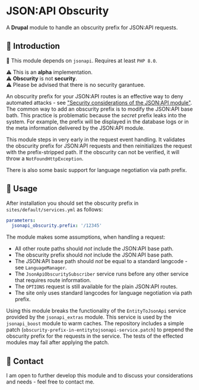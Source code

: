 # JSON:API Obscurity

A **Drupal** module to handle an obscurity prefix for JSON:API requests.

## :wave: Introduction

:wrench: This module depends on `jsonapi`. Requires at least `PHP 8.0`.

:warning: This is an **alpha** implementation.  
:warning: **Obscurity** is not **security**.  
:warning: Please be advised that there is no security garantuee.

An obscurity prefix for your JSON:API routes is an effective way to deny automated attacks - see ["Security considerations of the JSON:API module"](https://www.drupal.org/docs/core-modules-and-themes/core-modules/jsonapi-module/security-considerations#s-5-security-through-obscurity-secret-base-path). The common way to add an obscurity prefix is to modify the JSON:API base bath. This practice is problematic because the _secret_ prefix leaks into the system. For example, the prefix will be displayed in the database logs or in the meta information delivered by the JSON:API module.

This module steps in very early in the request event handling. It validates the obscurity prefix for JSON:API requests and then reinitializes the request with the prefix-stripped path. If the obscurity can not be verified, it will throw a `NotFoundHttpException`. 

There is also some basic support for language negotiation via path prefix. 

## :whale: Usage

After installation you should set the obscurity prefix in `sites/default/services.yml` as follows:

``` yml
parameters:
  jsonapi_obscurity.prefix: '/12345'
```

The module makes some assumptions, when handling a request:
- All other route paths should _not_ include the JSON:API base path.
- The obscurity prefix should _not_ include the JSON:API base path.
- The JSON:API base path should _not_ be equal to a standard langcode - see `LanguageManager`.
- The `JsonApiObscuritySubscriber` service runs before any other service that requires route information.
- The `OPTIONS` request is still available for the plain JSON:API routes.
- The site only uses standard langcodes for language negotiation via path prefix.

Using this module breaks the functionality of the `EntityToJsonApi` service provided by the `jsonapi_extras` module. This service is used by the `jsonapi_boost` module to warm caches. The repository includes a simple patch (`obscurity-prefix-in-entitytojsonapi-service.patch`) to prepend the obscurity prefix for the requests in the service. The tests of the effected modules may fail after applying the patch.

## :seedling: Contact 

I am open to further develop this module and to discuss your considerations and needs - feel free to contact me.
